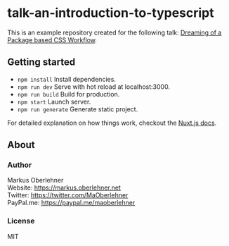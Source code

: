 # talk-an-introduction-to-typescript
This is an example repository created for the following talk: [Dreaming of a Package based CSS Workflow](https://docs.google.com/presentation/d/1yrCwa8-ltGzEanuDP9TSph2cg-Hfp11KY6wq_do-lfQ).

## Getting started
- `npm install` Install dependencies.
- `npm run dev` Serve with hot reload at localhost:3000.
- `npm run build` Build for production.
- `npm start` Launch server.
- `npm run generate` Generate static project.

For detailed explanation on how things work, checkout the [Nuxt.js docs](https://github.com/nuxt/nuxt.js).

## About
### Author
Markus Oberlehner  
Website: https://markus.oberlehner.net  
Twitter: https://twitter.com/MaOberlehner  
PayPal.me: https://paypal.me/maoberlehner

### License
MIT
